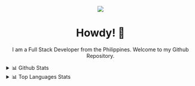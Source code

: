 <p align="center"> 
  <img src="https://c.tenor.com/TTVrO7TLRGoAAAAd/raiden-shogun.gif" />
</p>

<h1 align="center">Howdy! 👋</h1>
<p align="center">
  I am a Full Stack Developer from the Philippines. Welcome to my Github Repository.
</p>

<details>
  <summary>📊 Github Stats</summary>
  <br>
  
  ![Lei's GitHub stats](https://github-readme-stats.vercel.app/api?username=leixdd&theme=merko)
  
</details>

<details>
  <summary>📊 Top Languages Stats</summary>
  <br>
  
  ![Lei's GitHub stats](https://github-readme-stats.vercel.app/api/top-langs/?username=leixdd&theme=merko)

</details>
